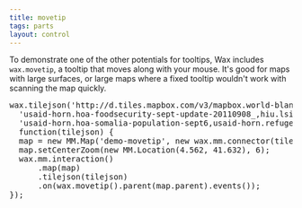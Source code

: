 ```yaml
---
title: movetip
tags: parts
layout: control
---
```


To demonstrate one of the other potentials for tooltips,
Wax includes `wax.movetip`, a tooltip that moves along with your
mouse. It's good for maps with large surfaces, or large maps where
a fixed tooltip wouldn't work with scanning the map quickly.

<div id='demo-movetip' class='demo-map'></div>

<pre class='prettyprint live'>
wax.tilejson('http://d.tiles.mapbox.com/v3/mapbox.world-blank-bright,' +
  'usaid-horn.hoa-foodsecurity-sept-update-20110908_,hiu.lsib-dark-labelled,' +
  'usaid-horn.hoa-somalia-population-sept6,usaid-horn.refugees-points2.jsonp',
  function(tilejson) {
  map = new MM.Map('demo-movetip', new wax.mm.connector(tilejson));
  map.setCenterZoom(new MM.Location(4.562, 41.632), 6);
  wax.mm.interaction()
      .map(map)
      .tilejson(tilejson)
      .on(wax.movetip().parent(map.parent).events());
});
</pre>
